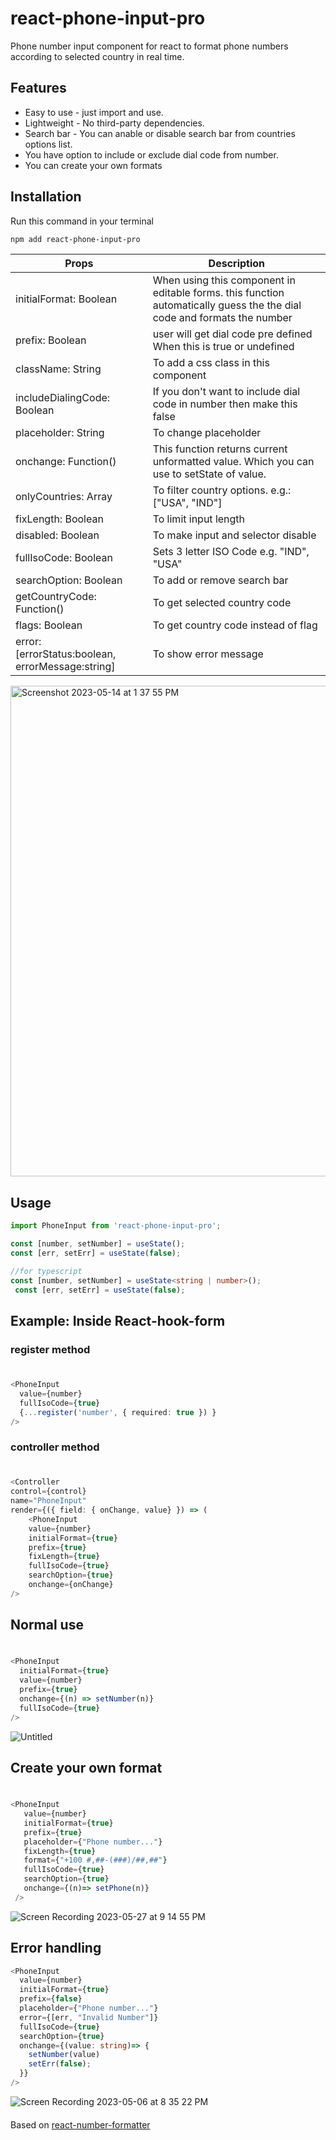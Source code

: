 # react-phone-input-pro
Phone number input component for react to format phone numbers according to selected country in real time.


## Features

* Easy to use - just import and use.
* Lightweight - No third-party dependencies.
* Search bar - You can anable or disable search bar from countries options list.
* You have option to include or exclude dial code from number.
* You can create your own formats

## Installation

Run this command in your terminal

```bash
npm add react-phone-input-pro
```


| Props | Description |
| --- | --- |
| initialFormat: Boolean | When using this component in editable forms. this function automatically guess the the dial code and formats the number|
| prefix: Boolean| user will get dial code pre defined When this is true or undefined |
| className: String | To add a css class in this component |
| includeDialingCode: Boolean | If you don't want to include dial code in number then make this false |
| placeholder: String | To change placeholder |
| onchange: Function() | This function returns current unformatted value. Which you can use to setState of value. |
| onlyCountries: Array | To filter country options. e.g.: ["USA", "IND"] |
| fixLength: Boolean | To limit input length |
| disabled: Boolean | To make input and selector disable|
| fullIsoCode: Boolean | Sets 3 letter ISO Code e.g. "IND", "USA"|
| searchOption: Boolean | To add or remove search bar|
| getCountryCode: Function() | To get selected country code |
| flags: Boolean | To get country code instead of flag |
| error: [errorStatus:boolean, errorMessage:string] | To show error message |

<img width="785" alt="Screenshot 2023-05-14 at 1 37 55 PM" src="https://github.com/faraazHasan/react-phone-input-pro/assets/83122437/c86841f1-4fcf-49a4-bf90-a91d09a93cea">


## Usage

```typescript
import PhoneInput from 'react-phone-input-pro';
```

```javascript
const [number, setNumber] = useState();
const [err, setErr] = useState(false);
```
```typescript
//for typescript
const [number, setNumber] = useState<string | number>();
 const [err, setErr] = useState(false);
```

## Example: Inside React-hook-form

### register method

#
```typescript
<PhoneInput 
  value={number}
  fullIsoCode={true} 
  {...register('number', { required: true }) }
/>
```
### controller method

#
```typescript
<Controller
control={control}
name="PhoneInput"
render={({ field: { onChange, value} }) => (
    <PhoneInput 
    value={number}
    initialFormat={true} 
    prefix={true} 
    fixLength={true}
    fullIsoCode={true} 
    searchOption={true}
    onchange={onChange}
/>
```

## Normal use

#
```typescript
<PhoneInput
  initialFormat={true} 
  value={number}
  prefix={true}
  onchange={(n) => setNumber(n)}
  fullIsoCode={true}
/> 
```

![Untitled](https://user-images.githubusercontent.com/83122437/235750981-6e157ab5-1eff-469f-bf47-6a3ea17df7ec.gif)


## Create your own format

#
```typescript
<PhoneInput 
   value={number}
   initialFormat={true} 
   prefix={true}
   placeholder={"Phone number..."}
   fixLength={true}
   format={"+100 #,##-(###)/##,##"}
   fullIsoCode={true}
   searchOption={true}
   onchange={(n)=> setPhone(n)} 
 />
 ```

![Screen Recording 2023-05-27 at 9 14 55 PM](https://github.com/faraazHasan/react-phone-input-pro/assets/83122437/6c12fd9a-c621-43ec-8fc0-331f0ef2d6f7)


## Error handling
```typescript
<PhoneInput
  value={number}
  initialFormat={true}
  prefix={false}
  placeholder={"Phone number..."}
  error={[err, "Invalid Number"]}
  fullIsoCode={true} 
  searchOption={true}
  onchange={(value: string)=> {
    setNumber(value)
    setErr(false);
  }}
/> 
```
![Screen Recording 2023-05-06 at 8 35 22 PM](https://user-images.githubusercontent.com/83122437/236632539-43dfe372-557e-4f20-88c6-1f3a87a157dd.gif)

####
Based on [react-number-formatter](https://www.npmjs.com/package/react-number-formatter)
